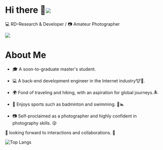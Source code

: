 # Hi there 👋![](https://komarev.com/ghpvc/?username=ytzeng2000&color=blue&style=flat-square)
💻 RD–Research & Developer / 📷 Amateur Photographer

![](https://github-readme-stats.vercel.app/api?username=ytzeng2000&show_icons=true&theme=transparent)


# About Me

- 🎓 A soon-to-graduate master's student.

- 💻 A back-end development engineer in the Internet industry🐮🐎.

- 🌍 Fond of traveling and hiking, with an aspiration for global journeys.🏝️ 

- 🏸 Enjoys sports such as badminton and swimming. 🎾🏊

- 📷 Self-proclaimed as a photographer and highly confident in photography skills. 😜

🌟 looking forward to interactions and collaborations. 🌟 


![Top Langs](https://github-readme-stats.vercel.app/api/top-langs/?username=ytzeng2000&layout=compact&theme=tokyonight)







